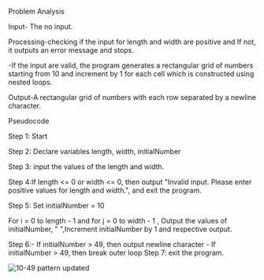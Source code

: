 Problem Analysis

Input- The no input.

Processing-checking if the input for length and width are positive and If not, it outputs an error message and stops.

-If the input are valid, the program generates a rectangular grid of numbers starting from 10 and increment by 1 for each cell which is constructed using nested loops.

Output-A rectangular grid of numbers with each row separated by a newline character.


Pseudocode

Step 1: Start

Step 2: Declare variables length, width, initialNumber

Step 3: input the values of the length and width.

Step 4:If length <= 0 or width <= 0, then output "Invalid input. Please enter positive values for length and width.", and exit the program.

Step 5: Set initialNumber = 10

For i = 0 to length - 1  and for j = 0 to width - 1 ,
Output the values of initialNumber, " ",Increment initialNumber by 1 and respective output.

Step 6:- If initialNumber > 49, then output newline character
       - If initialNumber > 49, then break outer loop
Step 7: exit the program.






![10-49 pattern updated](https://github.com/SWEG-2015EC-Batch/Binary-Bombers/assets/149320386/0fc450ac-edd8-436a-b7ed-d59a30f553e1)
